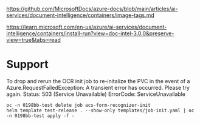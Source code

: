 https://github.com/MicrosoftDocs/azure-docs/blob/main/articles/ai-services/document-intelligence/containers/image-tags.md


https://learn.microsoft.com/en-us/azure/ai-services/document-intelligence/containers/install-run?view=doc-intel-3.0.0&preserve-view=true&tabs=read

# Support
To drop and rerun the OCR init job to re-initalize the PVC in the event of a Azure.RequestFailedException: A transient error has occurred. Please try again. Status: 503 (Service Unavailable) ErrorCode: ServiceUnavailable

```shell
oc -n 0198bb-test delete job acs-form-recognizer-init 
helm template test-release . --show-only templates/job-init.yaml | oc -n 0198bb-test apply -f -
```
